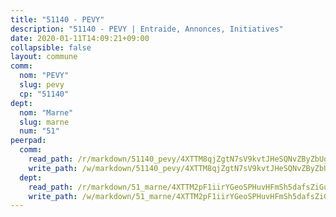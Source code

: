 ```yaml
---
title: "51140 - PEVY"
description: "51140 - PEVY | Entraide, Annonces, Initiatives"
date: 2020-01-11T14:09:21+09:00
collapsible: false
layout: commune
comm:
  nom: "PEVY"
  slug: pevy
  cp: "51140"
dept:
  nom: "Marne"
  slug: marne
  num: "51"
peerpad:
  comm:
    read_path: /r/markdown/51140_pevy/4XTTM8qjZgtN7sV9kvtJHeSQNvZByZbUgphDg1wS8UCeUhMaY
    write_path: /w/markdown/51140_pevy/4XTTM8qjZgtN7sV9kvtJHeSQNvZByZbUgphDg1wS8UCeUhMaY-K3TgUTyNpvVx1TvLjKia6u98H7eeRDajNEkS6EsmFWf1maKZNqmxiR4ncKNpBi52qkcfg7TsAt8qAL3ecZroZiitWibo83eGFNroGAg4fY3AXKhSSMEY3yLGFDTnerAfcY5JdRJG
  dept:
    read_path: /r/markdown/51_marne/4XTTM2pF1iirYGeoSPHuvHFmSh5dafsZiGuDVqApNYr9W2doe
    write_path: /w/markdown/51_marne/4XTTM2pF1iirYGeoSPHuvHFmSh5dafsZiGuDVqApNYr9W2doe-K3TgV7EpXmd75L5pz6aUTALihWsFeiubyposyfPgz6DbQby3ZQF3gNXaGqeRVGevfRz46yND7Y8QkCv5VozWFj5shZbEokjWNQrdmmsAHCxzuLQj5kuinh4kCdsefHKLdp7xhUwa
---
```



